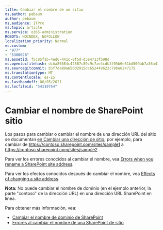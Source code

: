 ```yaml
---
title: Cambiar el nombre de un sitio
ms.author: pebaum
author: pebaum
ms.audience: ITPro
ms.topic: article
ms.service: o365-administration
ROBOTS: NOINDEX, NOFOLLOW
localization_priority: Normal
ms.custom:
- "977"
- "5300028"
ms.assetid: f5c85f1b-4ed6-441c-8f5d-d3e4713fb98d
ms.openlocfilehash: dcba86584c42587c89c9c7ae4cdb3f05b6e51bd509ab7a36a41de2ac00f8f391
ms.sourcegitcommit: b5f7da89a650d2915dc652449623c78be6247175
ms.translationtype: MT
ms.contentlocale: es-ES
ms.lasthandoff: 08/05/2021
ms.locfileid: "54110764"
---
```

# <a name="rename-a-sharepoint-site"></a>Cambiar el nombre de SharePoint sitio

Los pasos para cambiar o cambiar el nombre de una dirección URL del sitio se documentan [en Cambiar una dirección de sitio](https://docs.microsoft.com/sharepoint/change-site-address); por ejemplo, para cambiar de https://contoso.sharepoint.com/sites/sample1 a https://contoso.sharepoint.com/sites/sample2 .

Para ver los errores conocidos al cambiar el nombre, vea [Errors when you rename a SharePoint site address](https://support.office.com/article/errors-when-you-rename-a-sharepoint-site-address-165b7c11-1325-4813-b160-ecbe87bc1a86).

Para ver los efectos conocidos después de cambiar el nombre, vea [Effects of changing a site address](https://docs.microsoft.com/sharepoint/change-site-address#effects-of-changing-a-site-address).

**Nota:** No puede cambiar el nombre de dominio (en el ejemplo anterior, la parte "contoso" de la dirección URL) en una dirección URL SharePoint en línea. 

Para obtener más información, vea:

- [Cambiar el nombre de dominio de SharePoint](https://go.microsoft.com/fwlink/?Linkid=2018696)
- [Errores al cambiar el nombre de una SharePoint de sitio](https://support.office.com/article/errors-when-you-rename-a-sharepoint-site-address-165b7c11-1325-4813-b160-ecbe87bc1a86)
